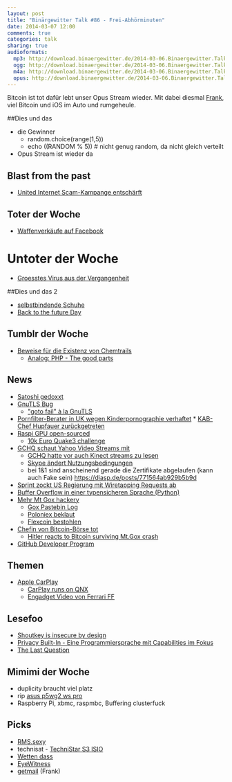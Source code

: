 ```yaml
---
layout: post
title: "Binärgewitter Talk #86 - Frei-Abhörminuten"
date: 2014-03-07 12:00
comments: true
categories: talk
sharing: true
audioformats:
  mp3: http://download.binaergewitter.de/2014-03-06.Binaergewitter.Talk.86.mp3
  ogg: http://download.binaergewitter.de/2014-03-06.Binaergewitter.Talk.86.ogg
  m4a: http://download.binaergewitter.de/2014-03-06.Binaergewitter.Talk.86.m4a
  opus: http://download.binaergewitter.de/2014-03-06.Binaergewitter.Talk.86.opus
---
```

Bitcoin ist tot dafür lebt unser Opus Stream wieder. Mit dabei diesmal [Frank](https://twitter.com/fkarlitschek ), viel Bitcoin und iOS im Auto und rumgeheule.

##Dies und das
- die Gewinner
  - random.choice(range(1,5))
  - echo $(($RANDOM % 5)) # nicht genug random, da nicht gleich verteilt
- Opus Stream ist wieder da

## Blast from the past

- [United Internet Scam-Kampange entschärft]( http://www.spiegel.de/netzwelt/web/adblocker-united-internet-entschaerft-kampagne-a-956278.html )

## Toter der Woche
- [Waffenverkäufe auf Facebook]( http://feeds.arstechnica.com/~r/arstechnica/index/~3/un9bSK1DAjQ/ )

# Untoter der Woche
- [Groesstes Virus aus der Vergangenheit]( http://www.theverge.com/2014/3/3/5466328/climate-change-threatens-to-bring-eradicated-viruses-back-dead )

##Dies und das 2
- [selbstbindende Schuhe](http://www.handelszeitung.ch/unternehmen/nike-bringt-den-selbstbindenden-powerlace-568529 )
- [Back to the future Day](http://www.itsbacktothefutureday.com/ )

## Tumblr der Woche
- [Beweise für die Existenz von Chemtrails]( http://chemtrailbeweise.tumblr.com/ )
   - [Analog: PHP - The good parts]( http://phpthegoodparts.tumblr.com/ )

## News

- [Satoshi gedoxxt]( http://mag.newsweek.com/2014/03/14/bitcoin-satoshi-nakamoto.html )
- [GnuTLS Bug]( http://readwrite.com/2014/03/05/gnutls-bug-linux-security-flaw-leaves-users-vulnerable-hacks#awesm=~oxJJFpEL0vhjwP )
    * ["goto fail" à la GnuTLS]( http://arstechnica.com/security/2014/03/critical-crypto-bug-leaves-linux-hundreds-of-apps-open-to-eavesdropping/ )
- [Pornfilter-Berater in UK wegen Kinderpornographie verhaftet]( http://www.dailymail.co.uk/news/article-2572495/No-10-aide-arrested-child-porn-Police-quiz-man-advised-Cameron-web-filters.html )
        * [KAB-Chef Hupfauer zurückgetreten]( http://www.tagesschau.de/inland/hupfauer100.html )
- [Raspi GPU open-sourced]( http://hackaday.com/2014/02/28/raspberry-pi-gpu-goes-open-source-10000-bounty-for-quake-3/ )
  - [10k Euro Quake3 challenge]( http://www.raspberrypi.org/competition-rules )
- [GCHQ schaut Yahoo Video Streams mit]( http://www.v3.co.uk/v3-uk/the-frontline-blog/2331678/worse-than-orwell-could-ever-imagine-uk-spy-drama-takes-dark-twist )
   - [GCHQ hatte vor auch Kinect streams zu lesen]( http://www.ps3hax.net/2014/03/british-gchq-considered-monitoring-kinect-feeds/ )
   - [Skype ändert Nutzungsbedingungen](http://www.heise.de/newsticker/meldung/Neue-Nutzungsbedingungen-bei-Skype-Zentrale-Zwischenspeicherung-und-Kontrollen-2126390.html )
   - bei 1&1 sind anscheinend gerade die Zertifikate abgelaufen (kann auch Fake sein) https://diasp.de/posts/771564ab929b5b9d
- [Sprint zockt US Regierung mit Wiretapping Requests ab]( http://yro-beta.slashdot.org/story/14/03/03/2319218/government-accuses-sprint-of-overcharging-for-wiretapping-expenses )
- [Buffer Overflow in einer typensicheren Sprache (Python)](  https://isc.sans.edu/diary/A+buffer+overflow+in+a+%22Type+safe%22+Language%3F/17749 )
- [Mehr Mt Gox hackery]( http://dzoba.com/apparently-mt-gox-has-been-hacked-againby-people-trying-to-find-out-what-happened/ )
  - [Gox Pastebin Log]( http://pastebin.com/N7B5DC4d )
  - [Poloniex beklaut](http://www.heise.de/newsticker/meldung/Bitcoin-Boerse-Poloniex-bestohlen-2134346.html )
  - [Flexcoin bestohlen]( http://www.gulli.com/news/23445-bitcoin-unter-feuer-flexcoin-macht-dicht-poloniex-gehackt-2014-03-06 )
- [Chefin von Bitcoin-Börse tot](http://www.n-tv.de/wirtschaft/Chefin-von-Bitcoin-Boerse-tot-article12406461.html )
  - [Hitler reacts to Bitcoin surviving Mt.Gox crash]( https://www.youtube.com/watch?v=gZpOJQ3Dtus )
- [GitHub Developer Program]( https://github.com/blog/1790-announcing-the-github-developer-program )

## Themen
- [Apple CarPlay]( http://www.apple.com/ios/carplay/ )
    * [CarPlay runs on QNX]( http://n4bb.com/apple-carplay-infotainment-runs-blackberrys-qnx/ )
    * [Engadget Video von Ferrari FF]( http://www.engadget.com/2014/03/04/apple-carplay-ferrari-ff-hands-on/ )

## Lesefoo
- [Shoutkey is insecure by design]( http://atxsec.com/shoutkey-is-insecure-by-design/ )
- [Privacy Built-In - Eine Programmiersprache mit Capabilities im Fokus]( http://www.wired.com/wiredenterprise/2014/03/jeeves/ )
- [The Last Question]( https://filer.case.edu/dts8/thelastq.htm )

## Mimimi der Woche
- duplicity braucht viel platz
- rip [asus p5wg2 ws pro]( http://www.asus.com/Motherboards/P5WDG2_WS_Professional/ )
- Raspberry Pi, xbmc, raspmbc, Buffering clusterfuck

## Picks
- [RMS.sexy]( https://rms.sexy/ )
- technisat - [TechniStar S3 ISIO](http://www.amazon.de/gp/product/B005GUQ1Q6/ref=as_li_ss_tl?ie=UTF8&camp=1638&creative=19454&creativeASIN=B005GUQ1Q6&linkCode=as2&tag=trektrip )
- [Wetten dass](http://wettendass.de/ )
- [EyeWitness]( http://www.darknet.org.uk/2014/03/eyewitness-rapid-web-application-triage-tool/ )
- [getmail](http://pyropus.ca/software/getmail/ ) (Frank)

